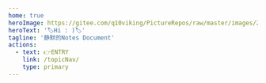 ```yaml
---
home: true
heroImage: https://gitee.com/q10viking/PictureRepos/raw/master/images/202111270249540.png
heroText: '🏷️Hi : )🏷️'
tagline: '静默的Notes Document'
actions:
  - text: 👉ENTRY
    link: /topicNav/
    type: primary
---
```








